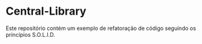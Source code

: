 # Central-Library
Este repositório contém um exemplo de refatoração de código seguindo os princípios S.O.L.I.D.
